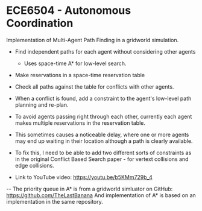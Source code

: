 # ECE6504 - Autonomous Coordination

Implementation of Multi-Agent Path Finding in a gridworld simulation.

- Find independent paths for each agent without considering other agents
    - Uses space-time A* for low-level search.
- Make reservations in a space-time reservation table
- Check all paths against the table for conflicts with other agents.
- When a conflict is found, add a constraint to the agent's low-level path planning and re-plan.

- To avoid agents passing right through each other, currently each agent makes multiple reservations in the reservation table.
- This sometimes causes a noticeable delay, where one or more agents may end up waiting in their location although a path is clearly  available.
- To fix this, I need to be able to add two different sorts of constraints as in the original Conflict Based Search paper - for vertext collisions and edge collisions.

- Link to YouTube video: https://youtu.be/b5KMm729b_4

--
The priority queue in A* is from a gridworld simluator on GitHub: https://github.com/TheLastBanana
And implementation of A* is based on an implementation in the same repository.
